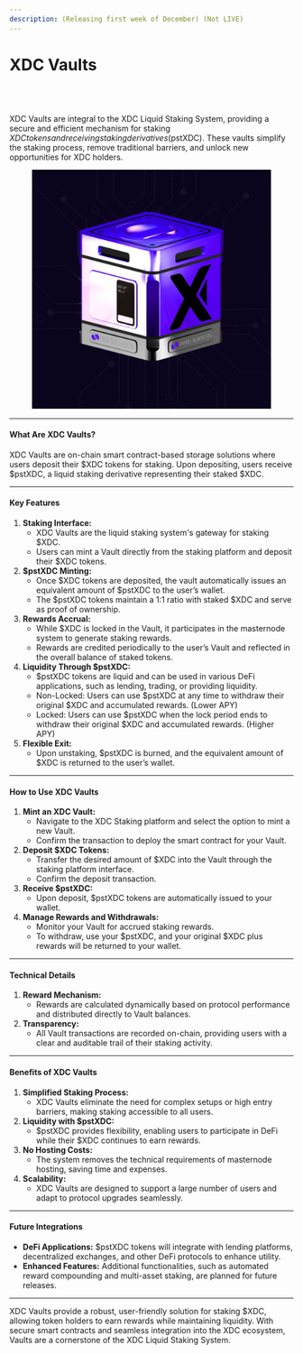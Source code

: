 ```yaml
---
description: (Releasing first week of December) (Not LIVE)
---
```


# XDC Vaults

\
\
\
XDC Vaults are integral to the XDC Liquid Staking System, providing a secure and efficient mechanism for staking $XDC tokens and receiving staking derivatives ($pstXDC). These vaults simplify the staking process, remove traditional barriers, and unlock new opportunities for XDC holders.





<figure><img src="../../.gitbook/assets/xdc-vault.jpg" alt=""><figcaption></figcaption></figure>

***

#### **What Are XDC Vaults?**

XDC Vaults are on-chain smart contract-based storage solutions where users deposit their $XDC tokens for staking. Upon depositing, users receive $pstXDC, a liquid staking derivative representing their staked $XDC.

***

#### **Key Features**

1. **Staking Interface:**
   * XDC Vaults are the liquid staking system's gateway for staking $XDC.
   * Users can mint a Vault directly from the staking platform and deposit their $XDC tokens.
2. **$pstXDC Minting:**
   * Once $XDC tokens are deposited, the vault automatically issues an equivalent amount of $pstXDC to the user’s wallet.
   * The $pstXDC tokens maintain a 1:1 ratio with staked $XDC and serve as proof of ownership.
3. **Rewards Accrual:**
   * While $XDC is locked in the Vault, it participates in the masternode system to generate staking rewards.
   * Rewards are credited periodically to the user’s Vault and reflected in the overall balance of staked tokens.
4. **Liquidity Through $pstXDC:**
   * $pstXDC tokens are liquid and can be used in various DeFi applications, such as lending, trading, or providing liquidity.
   * Non-Locked: Users can use $pstXDC at any time to withdraw their original $XDC and accumulated rewards. (Lower APY)
   * Locked: Users can use $pstXDC when the lock period ends to withdraw their original $XDC and accumulated rewards. (Higher APY)
5. **Flexible Exit:**
   * Upon unstaking, $pstXDC is burned, and the equivalent amount of $XDC is returned to the user’s wallet.

***

#### **How to Use XDC Vaults**

1. **Mint an XDC Vault:**
   * Navigate to the XDC Staking platform and select the option to mint a new Vault.
   * Confirm the transaction to deploy the smart contract for your Vault.
2. **Deposit $XDC Tokens:**
   * Transfer the desired amount of $XDC into the Vault through the staking platform interface.
   * Confirm the deposit transaction.
3. **Receive $pstXDC:**
   * Upon deposit, $pstXDC tokens are automatically issued to your wallet.
4. **Manage Rewards and Withdrawals:**
   * Monitor your Vault for accrued staking rewards.
   * To withdraw, use your $pstXDC, and your original $XDC plus rewards will be returned to your wallet.

***

#### **Technical Details**

1. **Reward Mechanism:**
   * Rewards are calculated dynamically based on protocol performance and distributed directly to Vault balances.
2. **Transparency:**
   * All Vault transactions are recorded on-chain, providing users with a clear and auditable trail of their staking activity.

***

#### **Benefits of XDC Vaults**

1. **Simplified Staking Process:**
   * XDC Vaults eliminate the need for complex setups or high entry barriers, making staking accessible to all users.
2. **Liquidity with $pstXDC:**
   * $pstXDC provides flexibility, enabling users to participate in DeFi while their $XDC continues to earn rewards.
3. **No Hosting Costs:**
   * The system removes the technical requirements of masternode hosting, saving time and expenses.
4. **Scalability:**
   * XDC Vaults are designed to support a large number of users and adapt to protocol upgrades seamlessly.

***

#### **Future Integrations**

* **DeFi Applications:** $pstXDC tokens will integrate with lending platforms, decentralized exchanges, and other DeFi protocols to enhance utility.
* **Enhanced Features:** Additional functionalities, such as automated reward compounding and multi-asset staking, are planned for future releases.

***

XDC Vaults provide a robust, user-friendly solution for staking $XDC, allowing token holders to earn rewards while maintaining liquidity. With secure smart contracts and seamless integration into the XDC ecosystem, Vaults are a cornerstone of the XDC Liquid Staking System.
